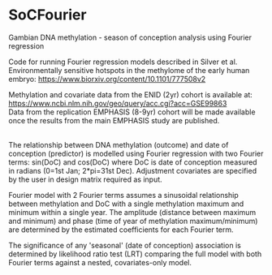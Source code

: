 # SoCFourier
Gambian DNA methylation - season of conception analysis using Fourier regression

Code for running Fourier regression models described in 
Silver et al. Environmentally sensitive hotspots in the methylome of the
early human embryo: https://www.biorxiv.org/content/10.1101/777508v2

Methylation and covariate data from the ENID (2yr) cohort is available at:
https://www.ncbi.nlm.nih.gov/geo/query/acc.cgi?acc=GSE99863  
Data from the replication EMPHASIS (8-9yr) cohort will be made available once the results from the main EMPHASIS 
study are published.
<br/><br/>

The relationship between DNA methylation (outcome) and date of conception
(predictor) is modelled using Fourier regression with two Fourier terms:
sin(DoC) and cos(DoC) where DoC is date of conception measured in radians
(0=1st Jan; 2*pi=31st Dec). Adjustment covariates are specified by the user
in design matrix required as input.

Fourier model with 2 Fourier terms assumes a sinusoidal relationship between
methylation and DoC with a single methylation maximum and minimum within a
single year. The amplitude (distance between maximum and minimum)
and phase (time of year of methylation maximum/minimum) are determined by
the estimated coefficients for each Fourier term.

The significance of any 'seasonal' (date of conception) association is determined by likelihood ratio test (LRT) comparing the full model with both
Fourier terms against a nested, covariates-only model.
